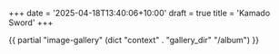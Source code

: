 +++
date = '2025-04-18T13:40:06+10:00'
draft = true
title = 'Kamado Sword'
+++

{{ partial "image-gallery" (dict "context" . "gallery_dir" "/album") }}
